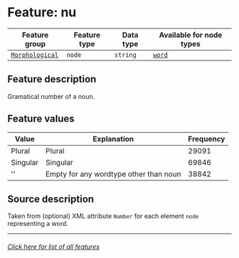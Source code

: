 # Feature: nu

Feature group |Feature type | Data type | Available for node types
---  | --- | --- | ---
[`Morphological`](home.md#morphological-features) | `node` | `string`  | [`word`](wordnodefeatures.md#readme)

## Feature description

Gramatical number of a noun.

## Feature values 

Value | Explanation | Frequency
--- | --- | ---
Plural | Plural | 29091
Singular | Singular | 69846
'' | Empty for any wordtype other than noun | 38842

## Source description

Taken from (optional) XML attribute `Number` for each element `node` representing a word.

---
###### [Click here for list of all features](home.md#readme)
